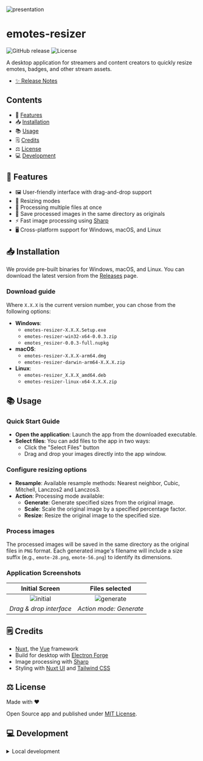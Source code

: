 ![presentation](https://github.com/user-attachments/assets/b3ce0973-15e3-4ed4-98e9-93e52db7a6fb)

# emotes-resizer

![GitHub release](https://img.shields.io/github/v/release/Yizack/emotes-resizer)
![License](https://img.shields.io/github/license/Yizack/emotes-resizer)

A desktop application for streamers and content creators to quickly resize emotes, badges, and other stream assets.

- [✨ Release Notes](CHANGELOG.md)

## Contents

- 🚀 [Features](#features)
- 📥 [Installation](#installation)
- 📚 [Usage](#usage)
- 🗒️ [Credits](#credits)
- ⚖️ [License](#license)
- 💻 [Development](#development)

## <a name="features">🚀 Features</a>

- 🖼️ User-friendly interface with drag-and-drop support
- 📐 Resizing modes
- 💾 Processing multiple files at once
- 📂 Save processed images in the same directory as originals
- ⚡ Fast image processing using [Sharp](https://sharp.pixelplumbing.com/)
- 🖥️ Cross-platform support for Windows, macOS, and Linux

## <a name="installation">📥 Installation</a>

We provide pre-built binaries for Windows, macOS, and Linux. You can download the latest version from the [Releases](https://github.com/Yizack/emotes-resizer/releases) page.

### Download guide

Where `X.X.X` is the current version number, you can chose from the following options:

- **Windows**:
  - `emotes-resizer-X.X.X.Setup.exe`
  - `emotes-resizer-win32-x64-0.0.3.zip`
  - `emotes_resizer-0.0.3-full.nupkg`
- **macOS**:
  - `emotes-resizer-X.X.X-arm64.dmg`
  - `emotes-resizer-darwin-arm64-X.X.X.zip`
- **Linux**:
  - `emotes-resizer_X.X.X_amd64.deb`
  - `emotes-resizer-linux-x64-X.X.X.zip`

## <a name="usage">📚 Usage</a>

### Quick Start Guide

- **Open the application**: Launch the app from the downloaded executable.
- **Select files**: You can add files to the app in two ways:
  - Click the "Select Files" button
  - Drag and drop your images directly into the app window.

### Configure resizing options

- **Resample**: Available resample methods: Nearest neighbor, Cubic, Mitchell, Lanczos2 and Lanczos3.
- **Action**: Processing mode available:
  - **Generate**: Generate specified sizes from the original image.
  - **Scale**: Scale the original image by a specified percentage factor.
  - **Resize**: Resize the original image to the specified size.

### Process images

The processed images will be saved in the same directory as the original files in `PNG` format. Each generated image's filename will include a size suffix (e.g., `emote-28.png`, `emote-56.png`) to identify its dimensions.

### Application Screenshots

| Initial Screen | Files selected |
|:---:|:---:|
| ![initial](https://github.com/user-attachments/assets/618d9667-d0f7-4cb9-9873-b89c0e46388c) | ![generate](https://github.com/user-attachments/assets/a13b6937-20cc-43de-a582-b7898a984171) |
| *Drag & drop interface* | *Action mode: Generate* |
  
## <a name="credits">🗒️ Credits</a>

- [Nuxt](https://nuxt.com/), the [Vue](https://vuejs.org/) framework
- Build for desktop with [Electron Forge](https://www.electronforge.io/)
- Image processing with [Sharp](https://sharp.pixelplumbing.com/)
- Styling with [Nuxt UI](https://ui.nuxt.com/) and [Tailwind CSS](https://tailwindcss.com/)

## <a name="license">⚖️ License</a>

Made with ❤️

Open Source app and published under [MIT License](LICENSE).

## <a name="development">💻 Development</a>

<details>
  <summary>Local development</summary>

### Install, lint, and typecheck
```sh
# Install dependencies
pnpm install

# Run ESLint
npm run lint

# Run typecheck
npm run test:types
```

### Run the application in development mode

```sh
# Run Nuxt + Electron app in development mode
npm run dev
```

### Build the application for production:

```sh
# Build Nuxt app
npm run generate

# Make distributable packages
npm run make

# (or run both in one command)
# npm run build
```
</details>

